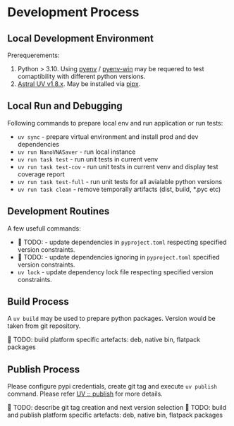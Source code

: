 # Development Process

## Local Development Environment

Prerequerements:

1. Python > 3.10. Using [pyenv](https://github.com/pyenv/pyenv) / [pyenv-win](https://github.com/pyenv-win/pyenv-win) may be requered to test comaptibility with different python versions.
2. [Astral UV v1.8.x](https://docs.astral.sh/uv/). May be installed via [pipx](https://pipx.pypa.io/latest/installation/).

## Local Run and Debugging

Following commands to prepare local env and run application or run tests:

* `uv sync` - prepare virtual environment and install prod and dev dependencies
* `uv run NanoVNASaver` - run local instance
* `uv run task test` - run unit tests in current venv
* `uv run task test-cov` - run unit tests in current venv and display test coverage report
* `uv run task test-full` - run unit tests for all avialable python versions
* `uv run task clean` - remove temporally artifacts (dist, build, *.pyc etc)
 
## Development Routines

A few usefull commands:

* 🚧 TODO: - update dependencies in `pyproject.toml` respecting specified version constraints.
* 🚧 TODO: - update dependencies ignoring in `pyproject.toml` specified version constraints.
* `uv lock` - update dependency lock file respecting specified version constraints.

## Build Process

A `uv build` may be used to prepare python packages. Version would be taken from git repository.

🚧 TODO: build platform specific artefacts: deb, native bin, flatpack packages

## Publish Process

Please configure pypi credentials, create git tag and execute `uv publish` command. Please refer [UV :: publish](https://docs.astral.sh/uv/guides/publish/) for more details.

🚧 TODO: describe git tag creation and next version selection
🚧 TODO: build and publish platform specific artefacts: deb, native bin, flatpack packages